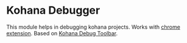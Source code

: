 Kohana Debugger
===============

This module helps in debugging kohana projects.
Works with [chrome extension](https://github.com/lemberg/kohana-debugger-chrome).
Based on [Kohana Debug Toolbar](https://github.com/biakaveron/debug-toolbar).
